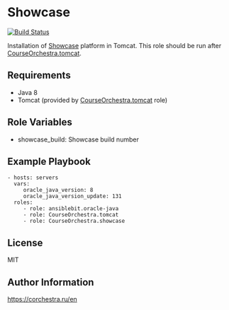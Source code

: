 Showcase
=========

[![Build Status](https://ci.corchestra.ru/buildStatus/icon?job=showcaseansible/master)](https://ci.corchestra.ru/job/showcaseansible/job/master/)

Installation of [Showcase](https://corchestra.ru/wiki/index.php?title=Showcase) platform in Tomcat. This role should be run after [CourseOrchestra.tomcat](https://galaxy.ansible.com/CourseOrchestra/tomcat/).

Requirements
------------

* Java 8
* Tomcat (provided by [CourseOrchestra.tomcat](https://galaxy.ansible.com/CourseOrchestra/tomcat/) role)


Role Variables
--------------

* showcase_build: Showcase build number

Example Playbook
----------------

    - hosts: servers
      vars:
         oracle_java_version: 8
         oracle_java_version_update: 131
      roles:
         - role: ansiblebit.oracle-java
         - role: CourseOrchestra.tomcat
         - role: CourseOrchestra.showcase

License
-------

MIT

Author Information
------------------

https://corchestra.ru/en
